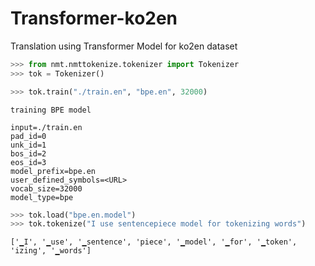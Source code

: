 # Transformer-ko2en
Translation using Transformer Model for ko2en dataset
```python
>>> from nmt.nmttokenize.tokenizer import Tokenizer
>>> tok = Tokenizer()
```
```python
>>> tok.train("./train.en", "bpe.en", 32000)
```
```
training BPE model

input=./train.en 
pad_id=0 
unk_id=1                     
bos_id=2 
eos_id=3                     
model_prefix=bpe.en                     
user_defined_symbols=<URL>                     
vocab_size=32000                     
model_type=bpe
```

```python
>>> tok.load("bpe.en.model")
>>> tok.tokenize("I use sentencepiece model for tokenizing words")
```
```
['▁I', '▁use', '▁sentence', 'piece', '▁model', '▁for', '▁token', 'izing', '▁words']
```
